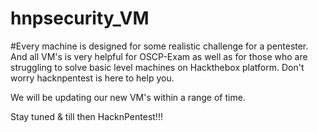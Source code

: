 # hnpsecurity_VM

#Every machine is designed for some realistic challenge for a pentester. And all VM's is very helpful for OSCP-Exam as well as 
for those who are struggling to solve basic level machines on Hackthebox platform. Don't worry hacknpentest is here to help you.

We will be updating our new VM's within a range of time.

Stay tuned & till then HacknPentest!!!

